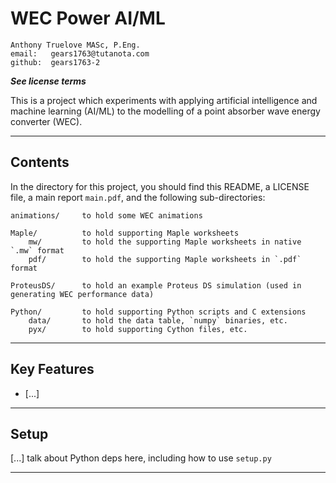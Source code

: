 # WEC Power AI/ML

    Anthony Truelove MASc, P.Eng.
    email:   gears1763@tutanota.com
    github:  gears1763-2

***See license terms***


This is a project which experiments with applying artificial intelligence and machine 
learning (AI/ML) to the modelling of a point absorber wave energy converter (WEC).

--------


## Contents

In the directory for this project, you should find this README, a LICENSE file, a main 
report `main.pdf`, and the following sub-directories:

    animations/     to hold some WEC animations
    
    Maple/          to hold supporting Maple worksheets
        mw/         to hold the supporting Maple worksheets in native `.mw` format
        pdf/        to hold the supporting Maple worksheets in `.pdf` format
    
    ProteusDS/      to hold an example Proteus DS simulation (used in generating WEC performance data)
    
    Python/         to hold supporting Python scripts and C extensions
        data/       to hold the data table, `numpy` binaries, etc.
        pyx/        to hold supporting Cython files, etc.

--------


## Key Features

  * [...]

--------


## Setup

[...] talk about Python deps here, including how to use `setup.py`

--------
